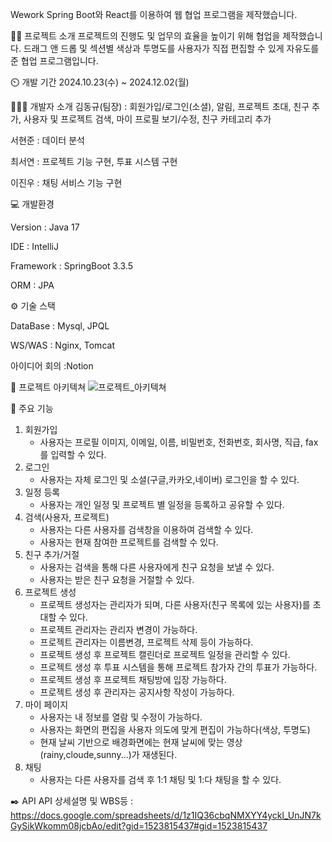 Wework
Spring Boot와 React를 이용하여 웹 협업 프로그램을 제작했습니다.

👨‍🏫 프로젝트 소개
프로젝트의 진행도 및 업무의 효율을 높이기 위해 협업을 제작했습니다.
드래그 앤 드롭 및 섹션별 색상과 투명도를 사용자가 직접 편집할 수 있게 자유도를 준 협업 프로그램입니다.

⏲️ 개발 기간
2024.10.23(수) ~ 2024.12.02(월)

🧑‍🤝‍🧑 개발자 소개
김동규(팀장) : 회원가입/로그인(소셜), 알림, 프로젝트 초대, 친구 추가, 사용자 및 프로젝트 검색, 마이 프로필 보기/수정, 친구 카테고리 추가

서현준       : 데이터 분석

최서연       : 프로젝트 기능 구현, 투표 시스템 구현

이진우       : 채팅 서비스 기능 구현


💻 개발환경

Version : Java 17

IDE : IntelliJ

Framework : SpringBoot 3.3.5

ORM : JPA

⚙️ 기술 스택

DataBase : Mysql, JPQL

WS/WAS : Nginx, Tomcat

아이디어 회의 :Notion

📝 프로젝트 아키텍쳐
![프로젝트_아키텍쳐](https://github.com/user-attachments/assets/612fbd75-512b-4f2c-bc15-93c74a09e5f4)

📌 주요 기능
1. 회원가입
   - 사용자는 프로필 이미지, 이메일, 이름, 비밀번호, 전화번호, 회사명, 직급, fax를 입력할 수 있다.
2. 로그인
   - 사용자는 자체 로그인 및 소셜(구글,카카오,네이버) 로그인을 할 수 있다.
3. 일정 등록
   - 사용자는 개인 일정 및 프로젝트 별 일정을 등록하고 공유할 수 있다.
3. 검색(사용자, 프로젝트)
   - 사용자는 다른 사용자를 검색창을 이용하여 검색할 수 있다.
   - 사용자는 현재 참여한 프로젝트를 검색할 수 있다.
4. 친구 추가/거절
   - 사용자는 검색을 통해 다른 사용자에게 친구 요청을 보낼 수 있다.
   - 사용자는 받은 친구 요청을 거절할 수 있다.
5. 프로젝트 생성
   - 프로젝트 생성자는 관리자가 되며, 다른 사용자(친구 목록에 있는 사용자)를 초대할 수 있다.
   - 프로젝트 관리자는 관리자 변경이 가능하다.
   - 프로젝트 관리자는 이름변경, 프로젝트 삭제 등이 가능하다.
   - 프로젝트 생성 후 프로젝트 캘린더로 프로젝트 일정을 관리할 수 있다.
   - 프로젝트 생성 후 투표 시스템을 통해 프로젝트 참가자 간의 투표가 가능하다.
   - 프로젝트 생성 후 프로젝트 채팅방에 입장 가능하다.
   - 프로젝트 생성 후 관리자는 공지사항 작성이 가능하다.
7. 마이 페이지
   - 사용자는 내 정보를 열람 및 수정이 가능하다.
   - 사용자는 화면의 편집을 사용자 의도에 맞게 편집이 가능하다(색상, 투명도)
   - 현재 날씨 기반으로 배경화면에는 현재 날씨에 맞는 영상(rainy,cloude,sunny...)가 재생된다.
8. 채팅
    - 사용자는 다른 사용자를 검색 후 1:1 채팅 및 1:다 채팅을 할 수 있다.

✒️ API
API 상세설명 및 WBS등 : https://docs.google.com/spreadsheets/d/1z1IQ36cbqNMXYY4yckl_UnJN7kGySikWkomm08jcbAo/edit?gid=1523815437#gid=1523815437
